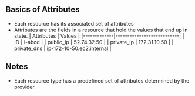 ## Basics of Attributes
- Each resource has its associated set of attributes
- Attributes are the fields in a resource that hold the values that end up in state.
| Attributes  | Values                    |
|-------------|---------------------------|
| ID          | i-abcd                    |
| public_ip   | 52.74.32.50               |
| private_ip  | 172.31.10.50              |
| private_dns | ip-172-10-50.ec2.internal |

## Notes
- Each resource type has a predefined set of attributes determined by the provider.